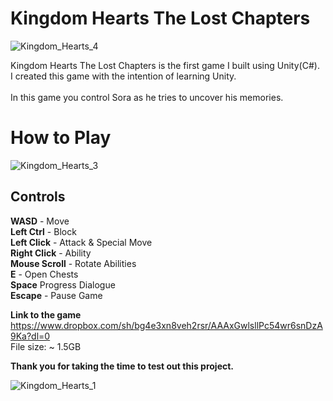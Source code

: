 # Kingdom Hearts The Lost Chapters

![Kingdom_Hearts_4](https://user-images.githubusercontent.com/115983223/200136614-f0ec2da4-28de-437f-a597-98fe5324c2a1.gif)

Kingdom Hearts The Lost Chapters is the first game I built using Unity(C#).</br> 
I created this game with the intention of learning Unity.</br>  
In this game you control Sora as he tries to uncover his memories.</br> 

# How to Play

![Kingdom_Hearts_3](https://user-images.githubusercontent.com/115983223/200136620-9cb736ed-da8a-4dd2-8282-4e01aebda0a3.gif)

## Controls

**WASD** - Move</br> 
**Left Ctrl** - Block</br> 
**Left Click** - Attack & Special Move</br> 
**Right Click** - Ability</br> 
**Mouse Scroll** - Rotate Abilities</br> 
**E** - Open Chests</br> 
**Space** Progress Dialogue</br> 
**Escape** - Pause Game</br> 

**Link to the game**</br> 
https://www.dropbox.com/sh/bg4e3xn8veh2rsr/AAAxGwlsllPc54wr6snDzA9Ka?dl=0</br> 
File size: ~ 1.5GB</br> 

**Thank you for taking the time to test out this project.**

![Kingdom_Hearts_1](https://user-images.githubusercontent.com/115983223/200136708-2acd7416-d704-4b10-97ec-4ff4835e12cd.gif)


